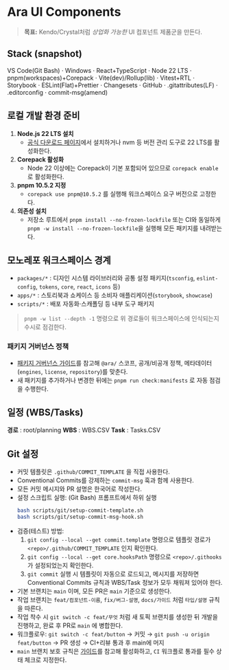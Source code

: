 # Ara UI Components
> **목표:** Kendo/Crystal처럼 *상업화 가능한* UI 컴포넌트 제품군을 만든다.

## Stack (snapshot)
VS Code(Git Bash) · Windows · React+TypeScript · Node 22 LTS · pnpm(workspaces)+Corepack · Vite(dev)/Rollup(lib) · Vitest+RTL · Storybook · ESLint(Flat)+Prettier · Changesets · GitHub · .gitattributes(LF) · .editorconfig · commit-msg(amend)

## 로컬 개발 환경 준비
1. **Node.js 22 LTS 설치**
   - [공식 다운로드 페이지](https://nodejs.org/)에서 설치하거나 nvm 등 버전 관리 도구로 22 LTS를 활성화한다.
2. **Corepack 활성화**
   - Node 22 이상에는 Corepack이 기본 포함되어 있으므로 `corepack enable` 로 활성화한다.
3. **pnpm 10.5.2 지정**
   - `corepack use pnpm@10.5.2` 를 실행해 워크스페이스 요구 버전으로 고정한다.
4. **의존성 설치**
   - 저장소 루트에서 `pnpm install --no-frozen-lockfile` 또는 CI와 동일하게 `pnpm -w install --no-frozen-lockfile`을 실행해 모든 패키지를 내려받는다.

## 모노레포 워크스페이스 경계
- `packages/*` : 디자인 시스템 라이브러리와 공통 설정 패키지(`tsconfig`, `eslint-config`, `tokens`, `core`, `react`, `icons` 등)
- `apps/*` : 스토리북과 쇼케이스 등 소비자 애플리케이션(`storybook`, `showcase`)
- `scripts/*` : 배포 자동화·스캐폴딩 등 내부 도구 패키지

> `pnpm -w list --depth -1` 명령으로 위 경로들이 워크스페이스에 인식되는지 수시로 점검한다.

### 패키지 거버넌스 정책
- [패키지 거버넌스 가이드](docs/package-governance.md)를 참고해 `@ara/` 스코프, 공개/비공개 정책, 메타데이터(`engines`, `license`, `repository`)를 맞춘다.
- 새 패키지를 추가하거나 변경한 뒤에는 `pnpm run check:manifests` 로 자동 점검을 수행한다.

## 일정 (WBS/Tasks)
 **경로** : root/planning
 **WBS** : WBS.CSV
 **Task** : Tasks.CSV

## Git 설정
- 커밋 템플릿은 `.github/COMMIT_TEMPLATE` 을 직접 사용한다.
- Conventional Commits를 강제하는 `commit-msg` 훅과 함께 사용한다.
- 모든 커밋 메시지와 PR 설명은 한국어로 작성한다.
- 설정 스크립트 실행: (Git Bash) 프롬프트에서 하위 실행
    ```bash
    bash scripts/git/setup-commit-template.sh
    bash scripts/git/setup-commit-msg-hook.sh
    ```
- 검증(테스트) 방법:
  1. `git config --local --get commit.template` 명령으로 템플릿 경로가 `<repo>/.github/COMMIT_TEMPLATE` 인지 확인한다.
  2. `git config --local --get core.hooksPath` 명령으로 `<repo>/.githooks` 가 설정되었는지 확인한다.
  3. `git commit` 실행 시 템플릿이 자동으로 로드되고, 메시지를 저장하면 Conventional Commits 규칙과 WBS/Task 정보가 모두 채워져 있어야 한다.
- 기본 브랜치는 `main` 이며, 모든 PR은 `main` 기준으로 생성한다.
- 작업 브랜치는 `feat/컴포넌트-이름`, `fix/버그-설명`, `docs/가이드` 처럼 `타입/설명` 규칙을 따른다.
- 작업 착수 시 `git switch -c feat/무엇` 처럼 새 토픽 브랜치를 생성한 뒤 개발을 진행하고, 완료 후 PR로 `main` 에 병합한다.
- 워크플로우: `git switch -c feat/button` → 커밋 → `git push -u origin feat/button` → PR 생성 → CI+리뷰 통과 후 main에 머지
- `main` 브랜치 보호 규칙은 [가이드](docs/branch-protection.md)를 참고해 활성화하고, `CI` 워크플로 통과를 필수 상태 체크로 지정한다.
